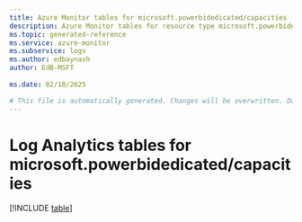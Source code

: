 ```yaml
---
title: Azure Monitor tables for microsoft.powerbidedicated/capacities
description: Azure Monitor tables for resource type microsoft.powerbidedicated/capacities
ms.topic: generated-reference
ms.service: azure-monitor
ms.subservice: logs
ms.author: edbaynash
author: EdB-MSFT
   
ms.date: 02/18/2025

# This file is automatically generated. Changes will be overwritten. Do not change this file directly.
---
```


# Log Analytics tables for microsoft.powerbidedicated/capacities  

[!INCLUDE [table](~/reusable-content/ce-skilling/azure/includes/azure-monitor/reference/tables/microsoft-powerbidedicated_capacities-include.md)]

